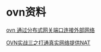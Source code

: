 # ovn资料

[ovn 通过分布式网关端口连接外部网络](https://www.jianshu.com/p/dc565d6aaebd)

[OVN实战三之打通真实网络提供NAT](https://www.sdnlab.com/19842.html)

